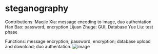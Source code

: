# steganography
Contributions:
Maojie Xia: message encoding to image, duo authentation
Han Bao: password, encryption
Lijuan Zhuge: GUI, Database 
Yue Liu: test phase

Functions:
message encryption; password, encryption; database upload and download; duo authentation.
![image](https://user-images.githubusercontent.com/19217683/180115740-b89f9c4a-9aff-4fe5-b393-8df255bbbbf5.png)
